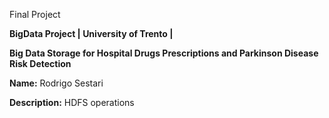 Final Project

**BigData Project | University of Trento |**

**Big Data Storage for Hospital Drugs Prescriptions and Parkinson Disease Risk Detection**

**Name:** Rodrigo Sestari

**Description:**
HDFS operations


